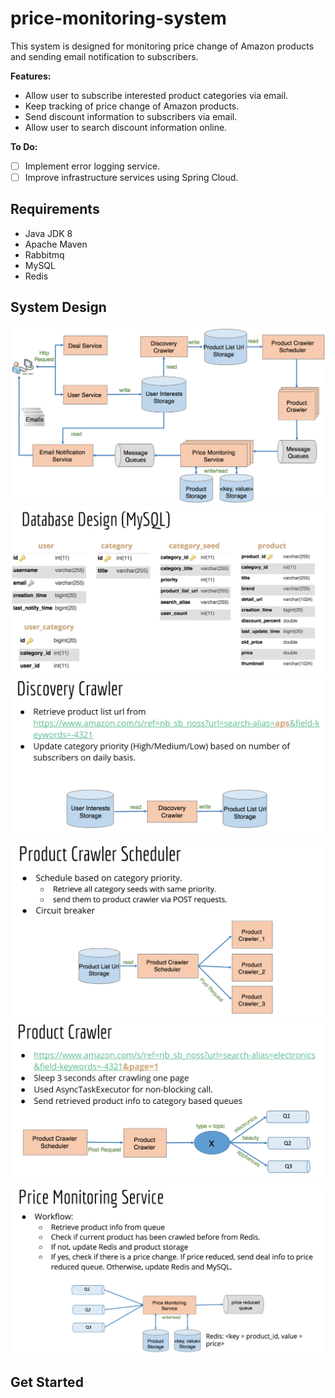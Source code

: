 # price-monitoring-system
This system is designed for monitoring price change of Amazon products and sending email notification to subscribers.

**Features:**
- Allow user to subscribe interested product categories via email.
- Keep tracking of price change of Amazon products.
- Send discount information to subscribers via email.
- Allow user to search discount information online.

**To Do:**
- [ ] Implement error logging service.
- [ ] Improve infrastructure services using Spring Cloud.

## Requirements
- Java JDK 8
- Apache Maven
- Rabbitmq
- MySQL
- Redis

## System Design
![alt image](documentation_pic/system_architecture_final.png)
![alt image](documentation_pic/MySQL_design.png)
![alt image](documentation_pic/discovery_crawler.png)
![alt image](documentation_pic/product_crawler_scheduler.png)
![alt image](documentation_pic/product_crawler.png)
![alt image](documentation_pic/price_monitoring_service.png)

## Get Started
